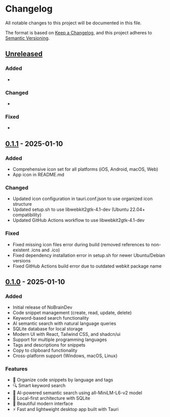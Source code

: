 # Changelog

All notable changes to this project will be documented in this file.

The format is based on [Keep a Changelog](https://keepachangelog.com/en/1.0.0/),
and this project adheres to [Semantic Versioning](https://semver.org/spec/v2.0.0.html).

## [Unreleased]

### Added
- 

### Changed
- 

### Fixed
- 

## [0.1.1] - 2025-01-10

### Added
- Comprehensive icon set for all platforms (iOS, Android, macOS, Web)
- App icon in README.md

### Changed
- Updated icon configuration in tauri.conf.json to use organized icon structure
- Updated setup.sh to use libwebkit2gtk-4.1-dev (Ubuntu 22.04+ compatibility)
- Updated GitHub Actions workflow to use libwebkit2gtk-4.1-dev

### Fixed
- Fixed missing icon files error during build (removed references to non-existent .icns and .ico)
- Fixed dependency installation error in setup.sh for newer Ubuntu/Debian versions
- Fixed GitHub Actions build error due to outdated webkit package name

## [0.1.0] - 2025-01-10

### Added
- Initial release of NoBrainDev
- Code snippet management (create, read, update, delete)
- Keyword-based search functionality
- AI semantic search with natural language queries
- SQLite database for local storage
- Modern UI with React, Tailwind CSS, and shadcn/ui
- Support for multiple programming languages
- Tags and descriptions for snippets
- Copy to clipboard functionality
- Cross-platform support (Windows, macOS, Linux)

### Features
- 📝 Organize code snippets by language and tags
- 🔍 Smart keyword search
- 🤖 AI-powered semantic search using all-MiniLM-L6-v2 model
- 💾 Local-first architecture with SQLite
- 🎨 Beautiful modern interface
- ⚡ Fast and lightweight desktop app built with Tauri

[unreleased]: https://github.com/techbruwh/nobraindev/compare/v0.1.1...HEAD
[0.1.1]: https://github.com/techbruwh/nobraindev/compare/v0.1.0...v0.1.1
[0.1.0]: https://github.com/techbruwh/nobraindev/releases/tag/v0.1.0